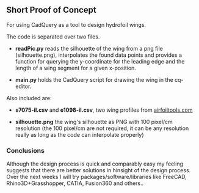 ## Short Proof of Concept
For using CadQuery as a tool to design hydrofoil wings.

The code is separated over two files.

* __readPic.py__ reads the silhouette of the wing from a png file (silhouette.png), interpolates the found data points and provides a function for querying the y-coordinate for the leading edge and the length of a wing segment for a given x-position.

* __main.py__ holds the CadQuery script for drawing the wing in the cq-editor.


Also included are:

* __s7075-il.csv__ and __e1098-il.csv__, two wing profiles from [airfoiltools.com](airfoiltools.com)

* __silhouette.png__ the wing's silhouette as PNG with 100 pixel/cm resolution (the 100 pixel/cm are not required, it can be any resolution really as long as the code can interpolate properly)


### Conclusions
Although the design process is quick and comparably easy my feeling suggests that there are better solutions in hinsight of the design process. Over the next weeks I will try packages/software/libraries like FreeCAD, Rhino3D+Grasshopper, CATIA, Fusion360 and others..
